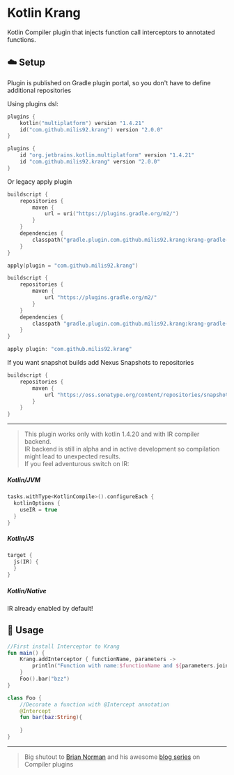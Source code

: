 # Kotlin Krang

Kotlin Compiler plugin that injects function call interceptors to annotated functions.

## :cloud: Setup

Plugin is published on Gradle plugin portal, so you don't have to define additional repositories

Using plugins dsl:

```kotlin
plugins {
    kotlin("multiplatform") version "1.4.21"
    id("com.github.milis92.krang") version "2.0.0"
}
```

```groovy
plugins {
    id "org.jetbrains.kotlin.multiplatform" version "1.4.21"
    id "com.github.milis92.krang" version "2.0.0"
}
```

Or legacy apply plugin

```kotlin
buildscript {
    repositories {
        maven {
            url = uri("https://plugins.gradle.org/m2/")
        }
    }
    dependencies {
        classpath("gradle.plugin.com.github.milis92.krang:krang-gradle-plugin:2.0.0")
    }
}

apply(plugin = "com.github.milis92.krang")
```

```groovy
buildscript {
    repositories {
        maven {
            url "https://plugins.gradle.org/m2/"
        }
    }
    dependencies {
        classpath "gradle.plugin.com.github.milis92.krang:krang-gradle-plugin:2.0.0"
    }
}

apply plugin: "com.github.milis92.krang"
```

If you want snapshot builds add Nexus Snapshots to repositories

```groovy
buildscript {
    repositories {
        maven {
            url "https://oss.sonatype.org/content/repositories/snapshots"
        }
    }
}
```

---
> This plugin works only with kotlin 1.4.20 and with IR compiler backend.\
> IR backend is still in alpha and in active development so compilation might lead to unexpected results.\
> If you feel adventurous switch on IR:

##### Kotlin/JVM

```kotlin
tasks.withType<KotlinCompile>().configureEach {
  kotlinOptions {
    useIR = true
  }
}
```

##### Kotlin/JS
```kotlin
target {
  js(IR) {
  }
}
```

##### Kotlin/Native
IR already enabled by default!

## :memo: Usage

```kotlin
//First install Interceptor to Krang
fun main() {
    Krang.addInterceptor { functionName, parameters ->
        println("Function with name:$functionName and ${parameters.joinToString()} invoked")
    }
    Foo().bar("bzz")
}

class Foo {
    //Decorate a function with @Intercept annotation
    @Intercept
    fun bar(baz:String){
        
    }
}
```

---
> Big shutout to [Brian Norman](https://github.com/bnorm)
> and his awesome [blog series](https://blog.bnorm.dev/writing-your-second-compiler-plugin-part-1) on Compiler plugins
